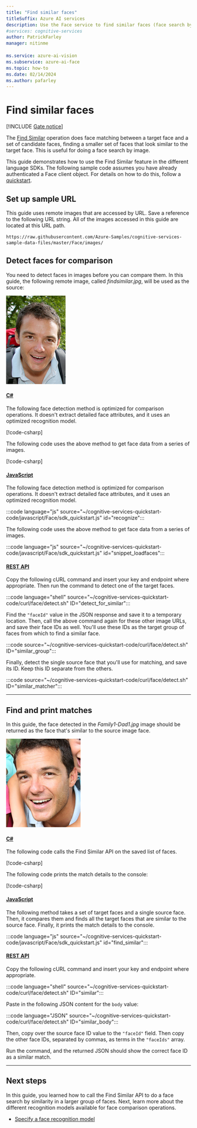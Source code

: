 ```yaml
---
title: "Find similar faces"
titleSuffix: Azure AI services
description: Use the Face service to find similar faces (face search by image).
#services: cognitive-services
author: PatrickFarley
manager: nitinme

ms.service: azure-ai-vision
ms.subservice: azure-ai-face
ms.topic: how-to
ms.date: 02/14/2024
ms.author: pafarley
---
```


# Find similar faces

[!INCLUDE [Gate notice](../includes/identity-gate-notice.md)]

The [Find Similar](https://learn.microsoft.com/rest/api/face/face-recognition-operations/find-similar-from-large-face-list) operation does face matching between a target face and a set of candidate faces, finding a smaller set of faces that look similar to the target face. This is useful for doing a face search by image.

This guide demonstrates how to use the Find Similar feature in the different language SDKs. The following sample code assumes you have already authenticated a Face client object. For details on how to do this, follow a [quickstart](../quickstarts-sdk/identity-client-library.md).

## Set up sample URL

This guide uses remote images that are accessed by URL. Save a reference to the following URL string. All of the images accessed in this guide are located at this URL path.

```
https://raw.githubusercontent.com/Azure-Samples/cognitive-services-sample-data-files/master/Face/images/
```

## Detect faces for comparison

You need to detect faces in images before you can compare them. In this guide, the following remote image, called *findsimilar.jpg*, will be used as the source:

![Photo of a man who is smiling.](../media/quickstarts/find-similar.jpg) 

#### [C#](#tab/csharp)

The following face detection method is optimized for comparison operations. It doesn't extract detailed face attributes, and it uses an optimized recognition model.

[!code-csharp[](~/cognitive-services-quickstart-code/dotnet/Face/FaceQuickstart.cs?name=snippet_face_detect_recognize)]

The following code uses the above method to get face data from a series of images.

[!code-csharp[](~/cognitive-services-quickstart-code/dotnet/Face/FaceQuickstart.cs?name=snippet_loadfaces)]


#### [JavaScript](#tab/javascript)

The following face detection method is optimized for comparison operations. It doesn't extract detailed face attributes, and it uses an optimized recognition model.

:::code language="js" source="~/cognitive-services-quickstart-code/javascript/Face/sdk_quickstart.js" id="recognize":::

The following code uses the above method to get face data from a series of images.

:::code language="js" source="~/cognitive-services-quickstart-code/javascript/Face/sdk_quickstart.js" id="snippet_loadfaces":::


#### [REST API](#tab/rest)

Copy the following cURL command and insert your key and endpoint where appropriate. Then run the command to detect one of the target faces.

:::code language="shell" source="~/cognitive-services-quickstart-code/curl/face/detect.sh" ID="detect_for_similar":::

Find the `"faceId"` value in the JSON response and save it to a temporary location. Then, call the above command again for these other image URLs, and save their face IDs as well. You'll use these IDs as the target group of faces from which to find a similar face.

:::code source="~/cognitive-services-quickstart-code/curl/face/detect.sh" ID="similar_group":::

Finally, detect the single source face that you'll use for matching, and save its ID. Keep this ID separate from the others.

:::code source="~/cognitive-services-quickstart-code/curl/face/detect.sh" ID="similar_matcher":::

---

## Find and print matches

In this guide, the face detected in the *Family1-Dad1.jpg* image should be returned as the face that's similar to the source image face.

![Photo of a man who is smiling; this is the same person as the previous image.](../media/quickstarts/family-1-dad-1.jpg)

#### [C#](#tab/csharp)

The following code calls the Find Similar API on the saved list of faces.

[!code-csharp[](~/cognitive-services-quickstart-code/dotnet/Face/FaceQuickstart.cs?name=snippet_find_similar)]

The following code prints the match details to the console:

[!code-csharp[](~/cognitive-services-quickstart-code/dotnet/Face/FaceQuickstart.cs?name=snippet_find_similar_print)]

#### [JavaScript](#tab/javascript)

The following method takes a set of target faces and a single source face. Then, it compares them and finds all the target faces that are similar to the source face. Finally, it prints the match details to the console.

:::code language="js" source="~/cognitive-services-quickstart-code/javascript/Face/sdk_quickstart.js" id="find_similar":::


#### [REST API](#tab/rest)

Copy the following cURL command and insert your key and endpoint where appropriate.

:::code language="shell" source="~/cognitive-services-quickstart-code/curl/face/detect.sh" ID="similar":::

Paste in the following JSON content for the `body` value:

:::code language="JSON" source="~/cognitive-services-quickstart-code/curl/face/detect.sh" ID="similar_body":::

Then, copy over the source face ID value to the `"faceId"` field. Then copy the other face IDs, separated by commas, as terms in the `"faceIds"` array.

Run the command, and the returned JSON should show the correct face ID as a similar match.

---

## Next steps

In this guide, you learned how to call the Find Similar API to do a face search by similarity in a larger group of faces. Next, learn more about the different recognition models available for face comparison operations.

* [Specify a face recognition model](specify-recognition-model.md)

